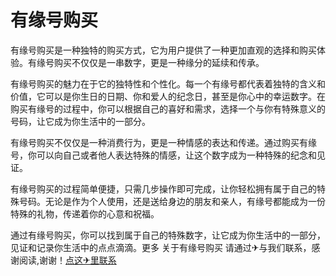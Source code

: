# 有缘号购买

有缘号购买是一种独特的购买方式，它为用户提供了一种更加直观的选择和购买体验。有缘号购买不仅仅是一串数字，更是一种缘分的延续和传承。

有缘号购买的魅力在于它的独特性和个性化。每一个有缘号都代表着独特的含义和价值，它可以是你生日的日期、你和爱人的纪念日，甚至是你心中的幸运数字。在购买有缘号的过程中，你可以根据自己的喜好和需求，选择一个与你有特殊意义的号码，让它成为你生活中的一部分。

有缘号购买不仅仅是一种消费行为，更是一种情感的表达和传递。通过购买有缘号，你可以向自己或者他人表达特殊的情感，让这个数字成为一种特殊的纪念和见证。

有缘号购买的过程简单便捷，只需几步操作即可完成，让你轻松拥有属于自己的特殊号码。无论是作为个人使用，还是送给身边的朋友和亲人，有缘号都能成为一份特殊的礼物，传递着你的心意和祝福。

通过有缘号购买，你可以找到属于自己的特殊数字，让它成为你生活中的一部分，见证和记录你生活中的点点滴滴。更多 关于有缘号购买 请通过✈与我们联系，感谢阅读,谢谢！[点这✈里联系](https://ads.k02.cc)